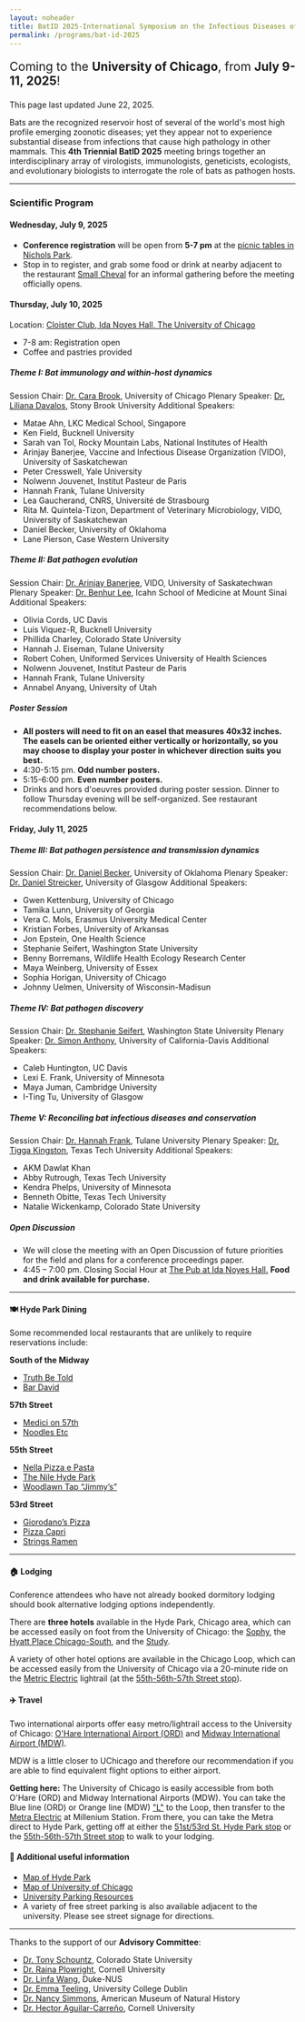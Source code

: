 ```yaml
---
layout: noheader
title: BatID 2025-International Symposium on the Infectious Diseases of Bats
permalink: /programs/bat-id-2025
---
```

<!--
#### Coming to the **University of Chicago, July 9-11, 2025**!
-->
<div class="bs-callout bs-callout-info">
<p style="font-size: 1.5em;">Coming to the <strong>University of Chicago</strong>, from <strong>July 9-11, 2025</strong>!</p>
<p>This page last updated June 22, 2025.</p>
</div>

Bats are the recognized reservoir host of several of the world's most high profile emerging zoonotic diseases; yet they appear not to experience substantial disease from infections that cause high pathology in other mammals. This **4th Triennial BatID 2025** meeting brings together an interdisciplinary array of virologists, immunologists, geneticists, ecologists, and evolutionary biologists to interrogate the role of bats as pathogen hosts.

---

### Scientific Program

#### Wednesday, July 9, 2025

- **Conference registration** will be open from **5-7 pm** at the [picnic tables in Nichols Park](https://www.google.com/maps/place/1307+E+53rd+St,+Chicago,+IL+60615/@41.799341,-87.5972069,17z/data=!3m1!4b1!4m6!3m5!1s0x880e296bee15aceb:0x51a737579e5622b3!8m2!3d41.799337!4d-87.594632!16s%2Fg%2F11rg62wy11?entry=tts&g_ep=EgoyMDI1MDYxNy4wIPu8ASoASAFQAw%3D%3D&skid=7168e7bd-e286-4ec5-bbaf-c860106ffab6).
- Stop in to register, and grab some food or drink at nearby adjacent to the restaurant [Small Cheval](https://smallcheval.com/locations/hyde-park) for an informal gathering before the meeting officially opens.

#### Thursday, July 10, 2025

Location: [ Cloister Club, Ida Noyes Hall, The University of Chicago ](https://maps.app.goo.gl/mG31rWwLbS1QTfwZ7)

- 7-8 am: Registration open 
- Coffee and pastries provided 

##### Theme I: Bat immunology and within-host dynamics

Session Chair: [Dr. Cara Brook](https://brooklab.org), University of Chicago
Plenary Speaker: [Dr. Liliana Davalos](https://lmdavalos.github.io), Stony Brook University
Additional Speakers:

- Matae Ahn, LKC Medical School, Singapore 
- Ken Field, Bucknell University 
- Sarah van Tol, Rocky Mountain Labs, National Institutes of Health 
- Arinjay Banerjee, Vaccine and Infectious Disease Organization (VIDO), University of Saskatchewan 
- Peter Cresswell, Yale University 
- Nolwenn Jouvenet, Institut Pasteur de Paris
- Hannah Frank, Tulane University 
- Lea Gaucherand, CNRS, Université de Strasbourg 
- Rita M. Quintela-Tizon, Department of Veterinary Microbiology, VIDO, University of Saskatchewan
- Daniel Becker, University of Oklahoma 
- Lane Pierson, Case Western University 

##### Theme II: Bat pathogen evolution

Session Chair:  [Dr. Arinjay Banerjee](https://banerjeelab.ca), VIDO, University of Saskatechwan
Plenary Speaker: [Dr. Benhur Lee](https://leelabvirus.host/about), Icahn School of Medicine at Mount Sinai
Additional Speakers:

- Olivia Cords, UC Davis 
- Luis Viquez-R, Bucknell University 
- Phillida Charley, Colorado State University 
- Hannah J. Eiseman, Tulane University 
- Robert Cohen, Uniformed Services University of Health Sciences 
- Nolwenn Jouvenet, Institut Pasteur de Paris
- Hannah Frank, Tulane University 
- Annabel Anyang, University of Utah 

##### Poster Session

- **All posters will need to fit on an easel that measures 40x32 inches. The easels can be oriented either vertically or horizontally, so you may choose to display your poster in whichever direction suits you best.**
- 4:30-5:15 pm. **Odd number posters.**
- 5:15-6:00 pm. **Even number posters.**
- Drinks and hors d'oeuvres provided during poster session. Dinner to follow Thursday evening will be self-organized. See restaurant recommendations below. 

#### Friday, July 11, 2025

##### Theme III: Bat pathogen persistence and transmission dynamics

Session Chair: [Dr. Daniel Becker](http://beckerlab.weebly.com), University of Oklahoma
Plenary Speaker: [Dr. Daniel Streicker](https://streickerlab.com), University of Glasgow 
Additional Speakers:

- Gwen Kettenburg, University of Chicago 
- Tamika Lunn, University of Georgia 
- Vera C. Mols, Erasmus University Medical Center 
- Kristian Forbes, University of Arkansas 
- Jon Epstein, One Health Science 
- Stephanie Seifert, Washington State University
- Benny Borremans, Wildlife Health Ecology Research Center 
- Maya Weinberg, University of Essex  
- Sophia Horigan, University of Chicago  
- Johnny Uelmen, University of Wisconsin-Madisun  


##### Theme IV: Bat pathogen discovery

Session Chair: [Dr. Stephanie Seifert](https://labs.wsu.edu/mezap/), Washington State University 
Plenary Speaker: [Dr. Simon Anthony](https://anthonylab.vetmed.ucdavis.edu), University of California-Davis 
Additional Speakers:

- Caleb Huntington, UC Davis 
- Lexi E. Frank, University of Minnesota 
- Maya Juman, Cambridge University  
- I-Ting Tu, University of Glasgow 

##### Theme V: Reconciling bat infectious diseases and conservation

Session Chair: [Dr. Hannah Frank](https://www.hkfrank.com), Tulane University 
Plenary Speaker: [Dr. Tigga Kingston](https://kingstonlab.org/people/tigga-kingston/), Texas Tech University
Additional Speakers:

- AKM Dawlat Khan 
- Abby Rutrough, Texas Tech University 
- Kendra Phelps, University of Minnesota 
- Benneth Obitte, Texas Tech University 
- Natalie Wickenkamp, Colorado State University 

##### Open Discussion

- We will close the meeting with an Open Discussion of future priorities for the field and plans for a conference proceedings paper. 
- 4:45 – 7:00 pm. Closing Social Hour at [The Pub at Ida Noyes Hall.](https://uofcpub.com) **Food and drink available for purchase.**

---

#### 🍽 Hyde Park Dining
Some recommended local restaurants that are unlikely to require reservations include:

**South of the Midway**

- [Truth Be Told](https://www.truthbetoldtavern.com) 
- [Bar David](https://bardavid.uchicago.edu) 

**57th Street**

- [Medici on 57th](https://www.truthbetoldtavern.com) 
- [Noodles Etc](https://bardavid.uchicago.edu) 

**55th Street**

- [Nella Pizza e Pasta](https://nellachicago.com) 
- [The Nile Hyde Park](https://www.nilehydepark.com) 
- [Woodlawn Tap “Jimmy’s”](https://chibarproject.com/reviews/woodlawntap/) 

**53rd Street**

- [Giorodano’s Pizza](https://giordanos.com/locations/hyde-park/) 
- [Pizza Capri](https://www.pizzacapri.com/hyde-park/) 
- [Strings Ramen](https://www.stringsramen.com) 

---

#### 🏠 Lodging

Conference attendees who have not already booked dormitory lodging should book alternative lodging options independently.

There are **three hotels** available in the Hyde Park, Chicago area, which can be accessed easily on foot from the University of Chicago: the [Sophy](https://sophyhotel.com/), the [Hyatt Place Chicago-South](https://www.hyatt.com/hyatt-place/en-US/chizu-hyatt-place-chicago-south-university-medical-center), and the [Study](https://www.thestudyatuniversityofchicago.com).

A variety of other hotel options are available in the Chicago Loop, which can be accessed easily from the University of Chicago via a 20-minute ride on the [Metric Electric](https://ridertools.metrarail.com) lightrail (at the [55th-56th-57th Street stop](https://metra.com/train-lines/stations/55th-56th-57th-street)).

#### ✈️ Travel

Two international airports offer easy metro/lightrail access to the University of Chicago: [O'Hare International Airport (ORD)](https://www.flychicago.com/ohare/home/pages/default.aspx) and [Midway International Airport (MDW)](https://www.flychicago.com/midway/home/pages/default.aspx).

MDW is a little closer to UChicago and therefore our recommendation if you are able to find equivalent flight options to either airport.

**Getting here:** The University of Chicago is easily accessible from both O'Hare (ORD) and Midway International Airports (MDW). You can take the Blue line (ORD) or Orange line (MDW) ["L"](https://www.transitchicago.com/assets/1/6/ctamap_Lsystem.png) to the Loop, then transfer to the [ Metra Electric](https://metra.com/train-lines/me) at Millenium Station. From there, you can take the Metra direct to Hyde Park, getting off at either the [51st/53rd St. Hyde Park stop](https://metra.com/train-lines/stations/51st53rd-st-hyde-park) or the [55th-56th-57th Street stop](https://metra.com/train-lines/stations/55th-56th-57th-street) to walk to your lodging.

#### 📝 Additional useful information
 
- [Map of Hyde Park](https://www.google.com/maps/place/Hyde+Park,+Chicago,+IL/data=!4m2!3m1!1s0x880e2912ce6f7027:0xc0cfb5545d4a37b2?sa=X&ved=1t:242&ictx=111) 
- [ Map of University of Chicago ](https://bpb-us-w2.wpmucdn.com/voices.uchicago.edu/dist/7/4088/files/2025/01/UC_11x17-Print-Directory-Map_2024.pdf) 
- [ University Parking Resources](https://safety-security.uchicago.edu/transportation/driving-parking/visitor-parking) 
- A variety of free street parking is also available adjacent to the university. Please see street signage for directions.

---

Thanks to the support of our **Advisory Committee**:

- [Dr. Tony Schountz](https://labs.vetmedbiosci.colostate.edu/schountz/), Colorado State University
- [Dr. Raina Plowright](https://plowrightlab.org), Cornell University
- [Dr. Linfa Wang](https://frick.eeb.ucsc.edu), Duke-NUS
- [Dr. Emma Teeling](https://people.ucd.ie/emma.teeling), University College Dublin
- [Dr. Nancy Simmons](https://www.amnh.org/research/staff-directory/nancy-b-simmons), American Museum of Natural History
- [Dr. Hector Aguilar-Carreño](https://sites.google.com/view/aguilarlab/home), Cornell University

<!--

<p style="font-size: 1.5em;">**[Scholarship requests](https://airtable.com/appdHarZm5kC7Fkqf/pag1tw65yNV2QcS2a/form)** for registration fee waivers and travel support are due by February 28!</p> 


<div class="bs-callout bs-callout-info">
<p style="font-size: 1.5em;">**[Conference registration](https://ti.to/batid-2025/conference-registration)** is now open through April 15!</p> 
<p style="font-size: 1.5em;">**[Dormitory lodging](https://ti.to/batid-2025/dormitory-lodging)** is available to reserve through April 15!</p>

<p>This page last updated March 17, 2025.</p>
</div>



### Logistics

##### 📝 Abstracts


**February 1, 2025**: Abstract submissions open for talks and posters.
**March 15, 2025**: Abstract submissions close
**Abstract** submissions are now closed. 
**Abstract submissions ** are now closed, and applicants have been notified of their status. 
<em> We will post the symposium schedule in June 2025.</em> 

##### 💸 Scholarships
**Applications for registration fee waivers** and **travel scholarships** are now closed, and applicants have been notified of their status. 
<em>We are working with scholarship applicants to arrange conference attendence.</em> 

<!--

##### 💸 Scholarships
Registration fee waivers and travel scholarships will be made available! 
Preference will be given to early career researchers (students, postdocs, junior faculty) from underserved populations (low- and middle- income countries and/or underrepresented minority backgrounds), though all are welcome to apply. 

**February 1, 2025**: Scholarship applications open.
**February 28, 2025**: Scholarship applications close.
##### 🎟️ Registration
Registration for **BatID 2025** is now closed. 


**February 24, 2025**: Registration is open for BatID 2025! 

Register for a **conference ticket [here](https://ti.to/batid-2025/conference-registration) by April 15, 2025**.
<em>Registration fees are as follows:</em>


- Faculty/Industry/Government Scientists/Media: $300
- Postdocs: $200
- Students (graduate and undergraduate): $150



<div class="bs-callout bs-callout-info">
<p>Stay tuned for more updates in the days ahead!</p>
</div>

-->
